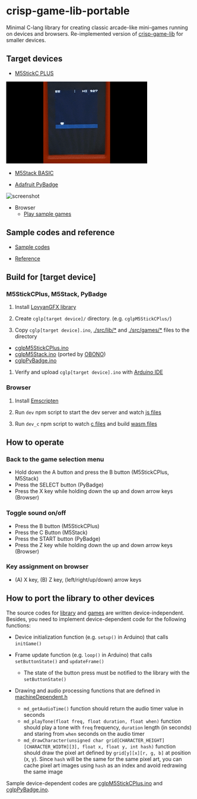 # crisp-game-lib-portable

Minimal C-lang library for creating classic arcade-like mini-games running on devices and browsers. Re-implemented version of [crisp-game-lib](https://github.com/abagames/crisp-game-lib) for smaller devices.

## Target devices

- [M5StickC PLUS](https://docs.m5stack.com/en/core/m5stickc_plus)

![screenshot](./docs/screenshotM5StickCPlus.gif)

- [M5Stack BASIC](http://docs.m5stack.com/en/core/basic)

- [Adafruit PyBadge](https://learn.adafruit.com/adafruit-pybadge)

![screenshot](./docs/screenshotPyBadge.gif)

- Browser
  - [Play sample games](https://abagames.github.io/crisp-game-lib-portable/build/)

## Sample codes and reference

- [Sample codes](https://github.com/abagames/crisp-game-lib-portable/tree/main/src/games)

- [Reference](https://abagames.github.io/crisp-game-lib-portable/ref_document/html/cglp_8c.html)

## Build for [target device]

### M5StickCPlus, M5Stack, PyBadge

1. Install [LovyanGFX library](https://github.com/lovyan03/LovyanGFX)

1. Create `cglp[target device]/` directory. (e.g. `cglpM5StickCPlus/`)

1. Copy `cglp[target device].ino`, [./src/lib/\*](https://github.com/abagames/crisp-game-lib-portable/tree/main/src/lib) and [./src/games/\*](https://github.com/abagames/crisp-game-lib-portable/tree/main/src/games) files to the directory

- [cglpM5StickCPlus.ino](https://github.com/abagames/crisp-game-lib-portable/blob/main/src/cglpM5StickCPlus/cglpM5StickCPlus.ino)
- [cglpM5Stack.ino](https://gist.github.com/obono/1606cf8a8a4e9c9f97de4ebebad3460a) (ported by [OBONO](https://github.com/obono))
- [cglpPyBadge.ino](https://github.com/abagames/crisp-game-lib-portable/blob/main/src/cglpPyBadge/cglpPyBadge.ino)

1. Verify and upload `cglp[target device].ino` with [Arduino IDE](https://www.arduino.cc/en/software)

### Browser

1. Install [Emscripten](https://emscripten.org/)

1. Run `dev` npm script to start the dev server and watch [js files](https://github.com/abagames/crisp-game-lib-portable/tree/main/src/browser)

1. Run `dev_c` npm script to watch [c files](https://github.com/abagames/crisp-game-lib-portable/tree/main/src/lib) and build [wasm files](https://github.com/abagames/crisp-game-lib-portable/tree/main/public/wasm)

## How to operate

### Back to the game selection menu

- Hold down the A button and press the B button (M5StickCPlus, M5Stack)
- Press the SELECT button (PyBadge)
- Press the X key while holding down the up and down arrow keys (Browser)

### Toggle sound on/off

- Press the B button (M5StickCPlus)
- Press the C Button (M5Stack)
- Press the START button (PyBadge)
- Press the Z key while holding down the up and down arrow keys (Browser)

### Key assignment on browser

- (A) X key, (B) Z key, (left/right/up/down) arrow keys

## How to port the library to other devices

The source codes for [library](https://github.com/abagames/crisp-game-lib-portable/tree/main/src/lib) and [games](https://github.com/abagames/crisp-game-lib-portable/tree/main/src/games) are written device-independent. Besides, you need to implement device-dependent code for the following functions:

- Device initialization function (e.g. `setup()` in Arduino) that calls `initGame()`

- Frame update function (e.g. `loop()` in Arduino) that calls `setButtonState()` and `updateFrame()`

  - The state of the button press must be notified to the library with the `setButtonState()`

- Drawing and audio processing functions that are defined in [machineDependent.h](https://github.com/abagames/crisp-game-lib-portable/blob/main/src/lib/machineDependent.h)
  - `md_getAudioTime()` function should return the audio timer value in seconds
  - `md_playTone(float freq, float duration, float when)` function should play a tone with `freq` frequency, `duration` length (in seconds) and staring from `when` seconds on the audio timer
  - `md_drawCharacter(unsigned char grid[CHARACTER_HEIGHT][CHARACTER_WIDTH][3], float x, float y, int hash)` function should draw the pixel art defined by `grid[y][x][r, g, b]` at position (x, y). Since `hash` will be the same for the same pixel art, you can cache pixel art images using `hash` as an index and avoid redrawing the same image

Sample device-dependent codes are [cglpM5StickCPlus.ino](https://github.com/abagames/crisp-game-lib-portable/blob/main/src/cglpM5StickCPlus/cglpM5StickCPlus.ino) and [cglpPyBadge.ino](https://github.com/abagames/crisp-game-lib-portable/blob/main/src/cglpPyBadge/cglpPyBadge.ino).
